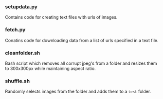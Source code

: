 ### setupdata.py
Contains code for creating text files with urls of images.

### fetch.py
Conatins code for downloading data from a list of urls specified in a text file.

### cleanfolder.sh
Bash script which removes all corrupt jpeg's from a folder and resizes them to 300x300px while maintaining aspect ratio.

### shuffle.sh
Randomly selects images from the folder and adds them to a `test` folder.
